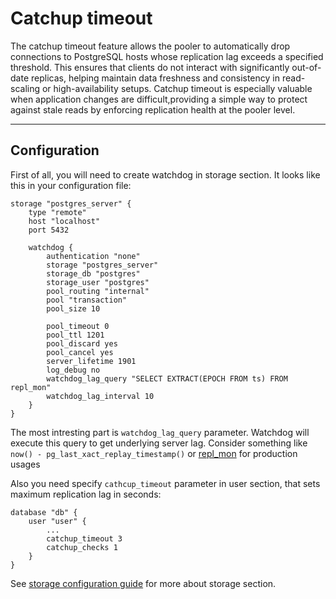 # Catchup timeout

The catchup timeout feature allows the pooler to automatically drop connections
to PostgreSQL hosts whose replication lag exceeds a specified threshold.
This ensures that clients do not interact with significantly out-of-date replicas,
helping maintain data freshness and consistency in read-scaling or high-availability
setups. Catchup timeout is especially valuable when application changes are difficult,providing a simple way to protect against stale reads by enforcing replication health
at the pooler level.

----

## Configuration

First of all, you will need to create watchdog in storage section.
It looks like this in your configuration file:
```plaintext
storage "postgres_server" {
	type "remote"
	host "localhost"
	port 5432

	watchdog {
		authentication "none"
		storage "postgres_server"
		storage_db "postgres"
		storage_user "postgres"
		pool_routing "internal"
		pool "transaction"
		pool_size 10

		pool_timeout 0
		pool_ttl 1201
		pool_discard yes
		pool_cancel yes
		server_lifetime 1901
		log_debug no
		watchdog_lag_query "SELECT EXTRACT(EPOCH FROM ts) FROM repl_mon"
		watchdog_lag_interval 10
	}
}
```

The most intresting part is `watchdog_lag_query` parameter.
Watchdog will execute this query to get underlying server lag.
Consider something like `now() - pg_last_xact_replay_timestamp()` or
[repl_mon](https://github.com/man-brain/repl_mon) for production  usages

Also you need specify `cathcup_timeout` parameter in user section,
that sets maximum replication lag in seconds:
```plaintext
database "db" {
    user "user" {
        ...
        catchup_timeout 3
        catchup_checks 1
    }
}
```

See [storage configuration guide](../configuration/storage.md)
for more about storage section.